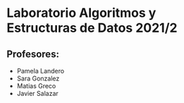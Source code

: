 # Laboratorio Algoritmos y Estructuras de Datos 2021/2

## Profesores:
- Pamela Landero
- Sara Gonzalez
- Matias Greco
- Javier Salazar
